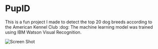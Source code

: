 <h1> PupID </h1>
This is a fun project I made to detect the top 20 dog breeds according to the American Kennel Club :dog:
The machine learning model was trained using IBM Watson Visual Recognition. 

![Screen Shot](/Users/bernardobustamante/Downloads/PupID_SC1)

